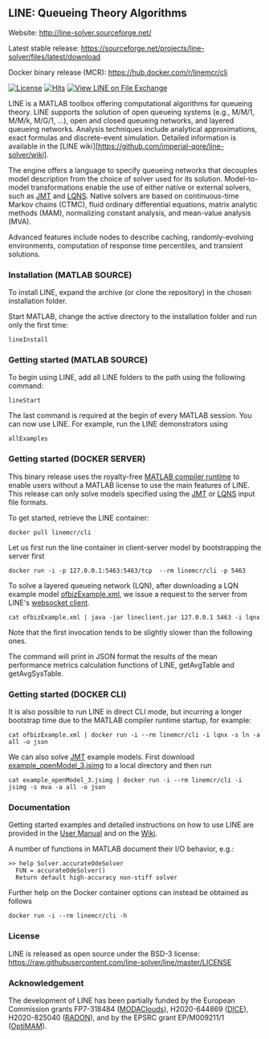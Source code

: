 ## LINE: Queueing Theory Algorithms

Website: http://line-solver.sourceforge.net/

Latest stable release: https://sourceforge.net/projects/line-solver/files/latest/download

Docker binary release (MCR): https://hub.docker.com/r/linemcr/cli

[![License](https://img.shields.io/badge/License-BSD%203--Clause-red.svg)](https://github.com/imperial-qore/line-solver/blob/master/LICENSE)
[![Hits](https://hits.seeyoufarm.com/api/count/incr/badge.svg?url=https%3A%2F%2Fgithub.com%2Fimperial-qore%2Fline-solver&count_bg=%23FFC401&title_bg=%23555555&icon=&icon_color=%23E7E7E7&title=hits&edge_flat=false)](https://hits.seeyoufarm.com)
[![View LINE on File Exchange](https://www.mathworks.com/matlabcentral/images/matlab-file-exchange.svg)](https://www.mathworks.com/matlabcentral/fileexchange/71486-line)

LINE is a MATLAB toolbox offering computational algorithms for queueing theory. LINE supports the solution of open queueing systems (e.g., M/M/1, M/M/k, M/G/1, ...), open and closed queueing networks, and layered queueing networks. Analysis techniques include analytical approximations, exact formulas and discrete-event simulation. Detailed information is available in the [LINE wiki][https://github.com/imperial-qore/line-solver/wiki].

The engine offers a language to specify queueing networks that decouples model description from the choice of solver used for its solution. Model-to-model transformations enable the use of either native or external solvers, such as [JMT](http://jmt.sourceforge.net/) and [LQNS](http://www.sce.carleton.ca/rads/lqns/). Native solvers are based on continuous-time Markov chains (CTMC), fluid ordinary differential equations, matrix analytic methods (MAM), normalizing constant analysis, and mean-value analysis (MVA).

Advanced features include nodes to describe caching, randomly-evolving environments, computation of response time percentiles, and transient solutions.

### Installation (MATLAB SOURCE)

To install LINE, expand the archive (or clone the repository) in the chosen installation folder.

Start MATLAB, change the active directory to the installation folder and run only the first time:
```
lineInstall
```

### Getting started (MATLAB SOURCE)
To begin using LINE, add all LINE folders to the path using the following command:
```
lineStart
```
The last command is required at the begin of every MATLAB session. You can now use LINE. For example, run the LINE demonstrators using
```
allExamples
```

### Getting started (DOCKER SERVER)

This binary release uses the royalty-free [MATLAB compiler runtime](https://www.mathworks.com/products/compiler/matlab-runtime.html) to enable users without a MATLAB license to use the main features of LINE. This release can only solve models specified using the [JMT](http://jmt.sf.net) or [LQNS](http://www.sce.carleton.ca/rads/lqns/) input file formats.

To get started, retrieve the LINE container:
```
docker pull linemcr/cli
```
Let us first run the line container in client-server model by bootstrapping the server first
```
docker run -i -p 127.0.0.1:5463:5463/tcp  --rm linemcr/cli -p 5463
```
To solve a layered queueing network (LQN), after downloading a LQN example model [ofbizExample.xml](https://raw.githubusercontent.com/imperial-qore/line/master/examples/ofbizExample.xml), we issue a request to the server from LINE's [websocket client](https://github.com/imperial-qore/line-solver/raw/master/src/cli/websocket/lineclient.jar). 
```
cat ofbizExample.xml | java -jar lineclient.jar 127.0.0.1 5463 -i lqnx
```
Note that the first invocation tends to be slightly slower than the following ones.

The command will print in JSON format the results of the mean performance metrics calculation functions of LINE, getAvgTable and getAvgSysTable.

### Getting started (DOCKER CLI)

It is also possible to run LINE in direct CLI mode, but incurring a longer bootstrap time due to the MATLAB compiler runtime startup, for example:
```
cat ofbizExample.xml | docker run -i --rm linemcr/cli -i lqnx -s ln -a all -o json
```
We can also solve [JMT](http://jmt.sf.net) example models. First download [example_openModel_3.jsimg](https://raw.githubusercontent.com/line-solver/line/master/examples/example_openModel_3.jsimg) to a local directory and then run
```
cat example_openModel_3.jsimg | docker run -i --rm linemcr/cli -i jsimg -s mva -a all -o json
```

### Documentation
Getting started examples and detailed instructions on how to use LINE are provided in the [User Manual](https://github.com/line-solver/line/raw/master/doc/LINE.pdf) and on the [Wiki](https://github.com/line-solver/line/wiki).

A number of functions in MATLAB document their I/O behavior, e.g.:
```
>> help Solver.accurateOdeSolver
  FUN = accurateOdeSolver()
  Return default high-accuracy non-stiff solver
```

Further help on the Docker container options can instead be obtained as follows
```
docker run -i --rm linemcr/cli -h
```

### License
LINE is released as open source under the BSD-3 license: https://raw.githubusercontent.com/line-solver/line/master/LICENSE

### Acknowledgement
The development of LINE has been partially funded by the European Commission grants FP7-318484 ([MODAClouds](http://multiclouddevops.com/)), H2020-644869 ([DICE](http://www.dice-h2020.eu/)), H2020-825040 ([RADON](http://radon-h2020.eu)), and by the EPSRC grant EP/M009211/1 ([OptiMAM](https://wp.doc.ic.ac.uk/optimam/)).

